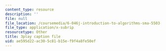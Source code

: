 ```yaml
---
content_type: resource
description: ''
file: null
file_location: /coursemedia/6-046j-introduction-to-algorithms-sma-5503-fall-2005/ae595d22ac305c81b15ef9f4a8fe50ef_vK_q-C-kXhs.vtt
file_type: application/x-subrip
resourcetype: Other
title: 3play caption file
uid: ae595d22-ac30-5c81-b15e-f9f4a8fe50ef
---
```

